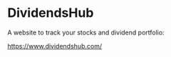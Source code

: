 # DividendsHub
A website to track your stocks and dividend portfolio:

https://www.dividendshub.com/
